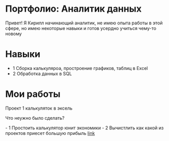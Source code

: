 # Портфолио: Аналитик данных
Привет! Я Кирилл начинающий аналитик, не имею опыта работы в этой сфере, но имею некоторые навыки и готов усердно учиться чему-то новому

# Навыки
- 1 Сборка калькуляроа, простроение графиков, таблиц в Excel
- 2 Обработка данных в SQL

# Мои работы 
<p> Проект 1 калькуляток в эксель </p>
<p> Что неужно было сделать? </p>
- 1 Простоить калькулятор юнит экономики
- 2 Вычистлить как какой из проектов приесет большую прибыль
<a href="https://github.com/KravtsivKV/Kirill/blob/main/folder/Проект%201.xlsx">link</a>

